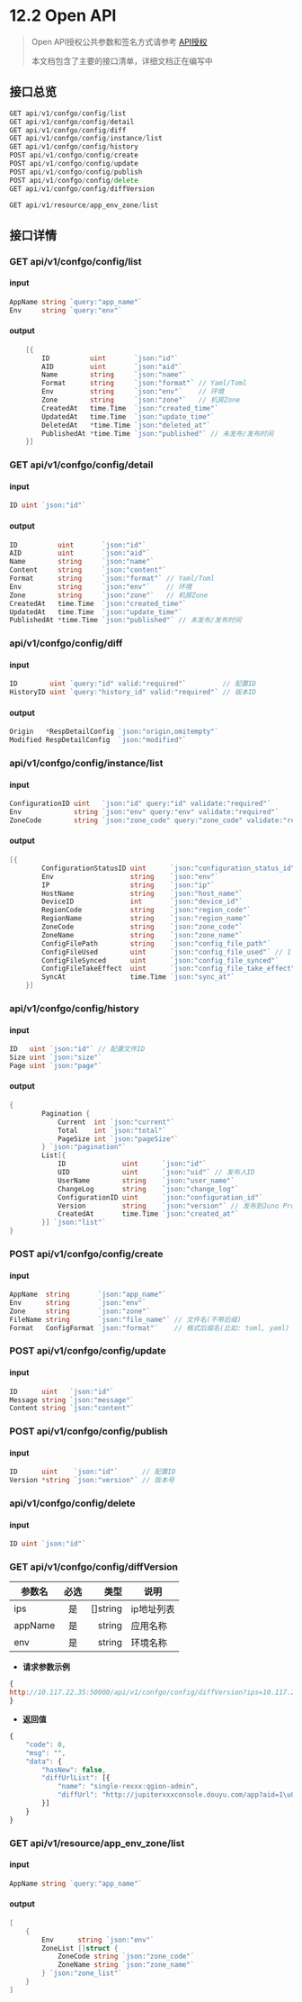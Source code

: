 # 12.2 Open API

> Open API授权公共参数和签名方式请参考 [API授权](./12.1apiauth.md)
>
> 本文档包含了主要的接口清单，详细文档正在编写中

## 接口总览

```go
GET api/v1/confgo/config/list           
GET api/v1/confgo/config/detail         
GET api/v1/confgo/config/diff           
GET api/v1/confgo/config/instance/list
GET api/v1/confgo/config/history        
POST api/v1/confgo/config/create         
POST api/v1/confgo/config/update         
POST api/v1/confgo/config/publish        
POST api/v1/confgo/config/delete
GET api/v1/confgo/config/diffVersion

GET api/v1/resource/app_env_zone/list
```


## 接口详情
### GET api/v1/confgo/config/list
#### input
```go
AppName string `query:"app_name"`
Env     string `query:"env"`
```
#### output
```go
	[{
		ID          uint       `json:"id"`
		AID         uint       `json:"aid"`
		Name        string     `json:"name"`
		Format      string     `json:"format"` // Yaml/Toml
		Env         string     `json:"env"`    // 环境
		Zone        string     `json:"zone"`   // 机房Zone
		CreatedAt   time.Time  `json:"created_time"`
		UpdatedAt   time.Time  `json:"update_time"`
		DeletedAt   *time.Time `json:"deleted_at"`
		PublishedAt *time.Time `json:"published"` // 未发布/发布时间
	}]
```
### GET api/v1/confgo/config/detail
#### input
```go
ID uint `json:"id"`
```
#### output
```go
ID          uint       `json:"id"`
AID         uint       `json:"aid"`
Name        string     `json:"name"`
Content     string     `json:"content"`
Format      string     `json:"format"` // Yaml/Toml
Env         string     `json:"env"`    // 环境
Zone        string     `json:"zone"`   // 机房Zone
CreatedAt   time.Time  `json:"created_time"`
UpdatedAt   time.Time  `json:"update_time"`
PublishedAt *time.Time `json:"published"` // 未发布/发布时间
```
### api/v1/confgo/config/diff
#### input
```go
ID        uint `query:"id" valid:"required"`         // 配置ID
HistoryID uint `query:"history_id" valid:"required"` // 版本ID
```
#### output
```go
Origin   *RespDetailConfig `json:"origin,omitempty"`
Modified RespDetailConfig  `json:"modified"`
```
### api/v1/confgo/config/instance/list
#### input
```go
ConfigurationID uint   `json:"id" query:"id" validate:"required"`
Env             string `json:"env" query:"env" validate:"required"`
ZoneCode        string `json:"zone_code" query:"zone_code" validate:"required"`
```
#### output
```go
[{
		ConfigurationStatusID uint      `json:"configuration_status_id"`
		Env                   string    `json:"env"`
		IP                    string    `json:"ip"`
		HostName              string    `json:"host_name"`
		DeviceID              int       `json:"device_id"`
		RegionCode            string    `json:"region_code"`
		RegionName            string    `json:"region_name"`
		ZoneCode              string    `json:"zone_code"`
		ZoneName              string    `json:"zone_name"`
		ConfigFilePath        string    `json:"config_file_path"`
		ConfigFileUsed        uint      `json:"config_file_used"` // 1 supervisor 2 systemd
		ConfigFileSynced      uint      `json:"config_file_synced"`
		ConfigFileTakeEffect  uint      `json:"config_file_take_effect"`
		SyncAt                time.Time `json:"sync_at"`
	}]
```
### api/v1/confgo/config/history
#### input
```go
ID   uint `json:"id"` // 配置文件ID
Size uint `json:"size"`
Page uint `json:"page"`
```
#### output
```go
{
		Pagination {
			Current  int `json:"current"`
			Total    int `json:"total"`
			PageSize int `json:"pageSize"`
		} `json:"pagination"`
		List[{
			ID              uint      `json:"id"`
			UID             uint      `json:"uid"` // 发布人ID
			UserName        string    `json:"user_name"`
			ChangeLog       string    `json:"change_log"`
			ConfigurationID uint      `json:"configuration_id"`
			Version         string    `json:"version"` // 发布到Juno Proxy的版本号
			CreatedAt       time.Time `json:"created_at"`
		}] `json:"list"`
}

```
### POST api/v1/confgo/config/create
#### input
```go
AppName  string       `json:"app_name"`
Env      string       `json:"env"`
Zone     string       `json:"zone"`
FileName string       `json:"file_name"` // 文件名(不带后缀)
Format   ConfigFormat `json:"format"`    // 格式后缀名(比如: toml, yaml)
```
### POST api/v1/confgo/config/update
#### input
```go
ID      uint   `json:"id"`
Message string `json:"message"`
Content string `json:"content"`
```
### POST api/v1/confgo/config/publish
#### input
```go
ID      uint    `json:"id"`      // 配置ID
Version *string `json:"version"` // 版本号
```
### api/v1/confgo/config/delete
#### input
```go
ID uint `json:"id"`
```

### GET  api/v1/confgo/config/diffVersion

| 参数名        | 必选           | 类型  |说明   |
| ------------- |:-------------:| -----:|------|
| ips  | 是      |   []string  | ip地址列表 |
| appName  | 是      |   string  |应用名称 |
| env  | 是      |   string  | 环境名称 |

- **请求参数示例**
```javascript
{
http://10.117.22.35:50000/api/v1/confgo/config/diffVersion?ips=10.117.22.35&appName=jupiter-demo&env=live
}
```

- **返回值**
```javascript
{
	"code": 0,
	"msg": "",
	"data": {
		"hasNew": false,
		"diffUrlList": [{
			"name": "single-rexxx:qgion-admin",
			"diffUrl": "http://jupiterxxxconsole.douyu.com/app?aid=1\u0026appName=jupiter-demo\u0026env=live\u0026tab=confgo\u0026publishVersion=\u0026serviceVersion=fa041303713cc4d198f6feb282f23a98"
		}]
	}
}
```



### GET api/v1/resource/app_env_zone/list
#### input
```go
AppName string `query:"app_name"`
```
#### output
```go
[
	{
		Env      string `json:"env"`
		ZoneList []struct {
			ZoneCode string `json:"zone_code"`
			ZoneName string `json:"zone_name"`
		} `json:"zone_list"`
	}
]
```